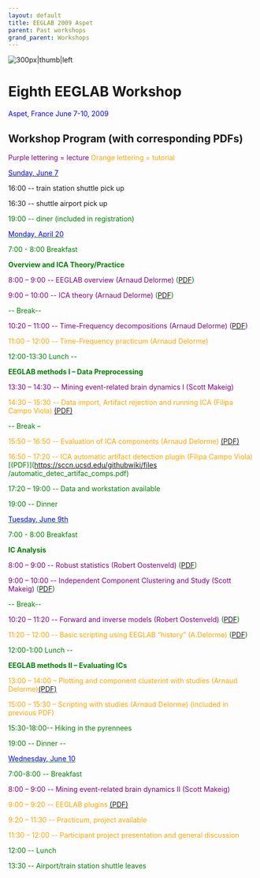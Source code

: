 ```yaml
---
layout: default
title: EEGLAB 2009 Aspet 
parent: Past workshops
grand_parent: Workshops
---
```


![300px\|thumb\|left](/assets/images/Aspet.jpg)

Eighth EEGLAB Workshop
======================

<span style="color: blue">Aspet, France June 7-10, 2009</span>



Workshop Program (with corresponding PDFs)
------------------------------------------

<span style="color: purple">Purple lettering = lecture</span>
<span style="color: orange">Orange lettering = tutorial</span>

<u><span style="color: blue">Sunday, June 7</span></u>


16:00 -- train station shuttle pick up

16:30 -- shuttle airport pick up

<span style="color: green">


19:00 -- diner (included in registration)</span>

<u><span style="color: blue">Monday, April 20</span></u>


<span style="color: green">7:00 - 8:00 Breakfast</span>

<!-- -->


**Overview and ICA Theory/Practice**



<span style="color: purple">8:00 – 9:00 -- EEGLAB overview (Arnaud Delorme) </span>
([PDF](https://sccn.ucsd.edu/githubwiki/files/lecture_eeglaboverview2.pdf))

<span style="color: purple">9:00 – 10:00 -- ICA theory (Arnaud Delorme) </span> ([PDF](https://sccn.ucsd.edu/githubwiki/files/lecture_ica.pdf))


<span style="color: green">-- Break--</span>
<br>

<span style="color: purple">10:20 – 11:00 -- Time-Frequency decompositions (Arnaud Delorme) ([PDF](https://sccn.ucsd.edu/githubwiki/files/lecture_timefreq.pdf))</span>

<span style="color: orange">11:00 – 12:00 -- Time-Frequency practicum (Arnaud Delorme) </span>

<!-- -->


<span style="color: green">12:00-13:30 Lunch --</span>

<!-- -->


**EEGLAB methods I – Data Preprocessing**




<span style="color: purple">13:30 – 14:30 -- Mining event-related brain dynamics I (Scott Makeig)</span>



<span style="color: orange"> 14:30 – 15:30 -- Data import, Artifact rejection and running ICA (Filipa Campo Viola)</span> [(PDF)](https://sccn.ucsd.edu/githubwiki/files/practicum_1_data_import_artifreject.pdf)

<span style="color: green">-- Break –</span>

<span style="color: orange"> 15:50 – 16:50 -- Evaluation of ICA components (Arnaud Delorme) </span> [(PDF)](https://sccn.ucsd.edu/githubwiki/files/practicum_3_evaluateics2.pdf)

<span style="color: orange">16:50 – 17:20 -- ICA automatic artifact detection plugin (Filipa Campo Viola)</span> [(PDF)](https://sccn.ucsd.edu/githubwiki/files
/automatic_detec_artifac_comps.pdf)

17:20 – 19:00 -- Data and workstation available



<span style="color: green">19:00 -- Dinner</span>

<u><span style="color: blue">Tuesday, June 9th</span></u>


<span style="color: green">7:00 - 8:00 Breakfast</span>

<!-- -->


**IC Analysis**


<span style="color: purple">8:00 – 9:00 -- Robust statistics (Robert Oostenveld) </span> ([PDF](https://sccn.ucsd.edu/githubwiki/files/robust_statistics_aspet2009.pdf))

<span style="color: purple">9:00 – 10:00 -- Independent Component Clustering and Study (Scott Makeig) </span> ([PDF](https://sccn.ucsd.edu/githubwiki/files/eeglab_aspet_clustering09.pdf))

<span style="color: green">-- Break--</span>

<span style="color: purple">10:20 – 11:20 -- Forward and inverse models (Robert Oostenveld) </span> ([PDF](https://sccn.ucsd.edu/githubwiki/files/forward_and_inverse_models_aspet2009.pdf))

<span style="color: orange">11:20 – 12:00 -- Basic scripting using EEGLAB “history” (A.Delorme)</span> ([PDF](https://sccn.ucsd.edu/githubwiki/files/practicum_4_basic_scripting.pdf))
<br>

<span style="color: green">12:00-1:00 Lunch --</span>



**EEGLAB methods II – Evaluating ICs**


<span style="color: orange">13:00 – 14:00 – Plotting and component clusterint
with studies (Arnaud Delorme)</span>[(PDF)](https://sccn.ucsd.edu/githubwiki/files/practicum_9_studyplotedit2.pdf)

<span style="color: orange">15:00 – 15:30 – Scripting with studies (Arnaud Delorme) (included in previous PDF)</span>

<!-- -->


<span style="color: green">15:30-18:00-- Hiking in the pyrennees</span>

<!-- -->


<span style="color: green">19:00 -- Dinner --</span>

<u><span style="color: blue">Wednesday, June 10</span></u>


<span style="color: green">7:00-8:00 -- Breakfast</span>

<!-- -->



<span style="color: purple">8:00 – 9:00 -- Mining event-related brain dynamics II (Scott Makeig)</span>

<span style="color: orange">9:00 – 9:20 -- EEGLAB plugins</span> [(PDF)](https://sccn.ucsd.edu/githubwiki/files/eeglab_plugins2.pdf)
<!-- -->



<span style="color: orange">9:20 – 11:30 -- Practicum, project available</span>

<span style="color: orange">11:30 – 12:00 -- Participant project presentation and general discussion</span>

<!-- -->


<span style="color: green">12:00 -- Lunch</span>

<!-- -->


<span style="color: green">13:30 -- Airport/train station shuttle leaves</span>


